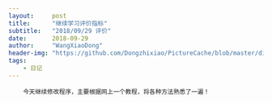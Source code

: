 ```yaml
---
layout:     post
title:      "继续学习评价指标"
subtitle:   "2018/09/29 评价"
date:       2018-09-29
author:     "WangXiaoDong"
header-img: "https://github.com/Dongzhixiao/PictureCache/blob/master/diaryPic/20180929.jpg?raw=true"
tags:
    - 日记
---
```



```
    今天继续修改程序，主要根据网上一个教程，将各种方法熟悉了一遍！
```



